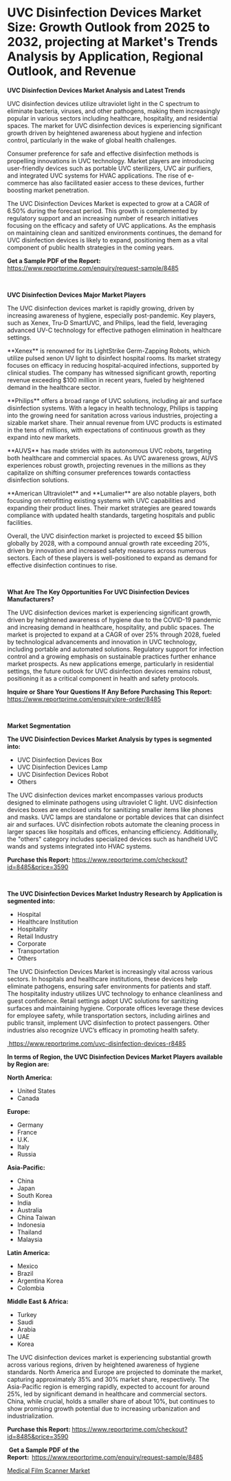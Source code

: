 <p><h1>UVC Disinfection Devices Market Size: Growth Outlook from 2025 to 2032, projecting at Market's Trends Analysis by Application, Regional Outlook, and Revenue</h1></p><p><strong>UVC Disinfection Devices Market Analysis and Latest Trends</strong></p>
<p><p>UVC disinfection devices utilize ultraviolet light in the C spectrum to eliminate bacteria, viruses, and other pathogens, making them increasingly popular in various sectors including healthcare, hospitality, and residential spaces. The market for UVC disinfection devices is experiencing significant growth driven by heightened awareness about hygiene and infection control, particularly in the wake of global health challenges.</p><p>Consumer preference for safe and effective disinfection methods is propelling innovations in UVC technology. Market players are introducing user-friendly devices such as portable UVC sterilizers, UVC air purifiers, and integrated UVC systems for HVAC applications. The rise of e-commerce has also facilitated easier access to these devices, further boosting market penetration.</p><p>The UVC Disinfection Devices Market is expected to grow at a CAGR of 6.50% during the forecast period. This growth is complemented by regulatory support and an increasing number of research initiatives focusing on the efficacy and safety of UVC applications. As the emphasis on maintaining clean and sanitized environments continues, the demand for UVC disinfection devices is likely to expand, positioning them as a vital component of public health strategies in the coming years.</p></p>
<p><strong>Get a Sample PDF of the Report:&nbsp;</strong> <a href="https://www.reportprime.com/enquiry/request-sample/8485?utm_campaign=2875&utm_medium=2&utm_source=Github&utm_content=ia&utm_term=19032025&utm_id=uvc-disinfection-devices">https://www.reportprime.com/enquiry/request-sample/8485</a></p>
<p>&nbsp;</p>
<p><strong>UVC Disinfection Devices Major Market Players</strong></p>
<p><p>The UVC disinfection devices market is rapidly growing, driven by increasing awareness of hygiene, especially post-pandemic. Key players, such as Xenex, Tru-D SmartUVC, and Philips, lead the field, leveraging advanced UV-C technology for effective pathogen elimination in healthcare settings.</p><p>**Xenex** is renowned for its LightStrike Germ-Zapping Robots, which utilize pulsed xenon UV light to disinfect hospital rooms. Its market strategy focuses on efficacy in reducing hospital-acquired infections, supported by clinical studies. The company has witnessed significant growth, reporting revenue exceeding $100 million in recent years, fueled by heightened demand in the healthcare sector.</p><p>**Philips** offers a broad range of UVC solutions, including air and surface disinfection systems. With a legacy in health technology, Philips is tapping into the growing need for sanitation across various industries, projecting a sizable market share. Their annual revenue from UVC products is estimated in the tens of millions, with expectations of continuous growth as they expand into new markets.</p><p>**AUVS** has made strides with its autonomous UVC robots, targeting both healthcare and commercial spaces. As UVC awareness grows, AUVS experiences robust growth, projecting revenues in the millions as they capitalize on shifting consumer preferences towards contactless disinfection solutions.</p><p>**American Ultraviolet** and **Lumalier** are also notable players, both focusing on retrofitting existing systems with UVC capabilities and expanding their product lines. Their market strategies are geared towards compliance with updated health standards, targeting hospitals and public facilities.</p><p>Overall, the UVC disinfection market is projected to exceed $5 billion globally by 2028, with a compound annual growth rate exceeding 20%, driven by innovation and increased safety measures across numerous sectors. Each of these players is well-positioned to expand as demand for effective disinfection continues to rise.</p></p>
<p>&nbsp;</p>
<p><strong>What Are The Key Opportunities For UVC Disinfection Devices Manufacturers?</strong></p>
<p><p>The UVC disinfection devices market is experiencing significant growth, driven by heightened awareness of hygiene due to the COVID-19 pandemic and increasing demand in healthcare, hospitality, and public spaces. The market is projected to expand at a CAGR of over 25% through 2028, fueled by technological advancements and innovation in UVC technology, including portable and automated solutions. Regulatory support for infection control and a growing emphasis on sustainable practices further enhance market prospects. As new applications emerge, particularly in residential settings, the future outlook for UVC disinfection devices remains robust, positioning it as a critical component in health and safety protocols.</p></p>
<p><strong>Inquire or Share Your Questions If Any Before Purchasing This Report:</strong> <a href="https://www.reportprime.com/enquiry/pre-order/8485?utm_campaign=2875&utm_medium=2&utm_source=Github&utm_content=ia&utm_term=19032025&utm_id=uvc-disinfection-devices">https://www.reportprime.com/enquiry/pre-order/8485</a></p>
<p>&nbsp;</p>
<p><strong>Market Segmentation</strong></p>
<p><strong>The UVC Disinfection Devices Market Analysis by types is segmented into:</strong></p>
<p><ul><li>UVC Disinfection Devices Box</li><li>UVC Disinfection Devices Lamp</li><li>UVC Disinfection Devices Robot</li><li>Others</li></ul></p>
<p><p>The UVC disinfection devices market encompasses various products designed to eliminate pathogens using ultraviolet C light. UVC disinfection devices boxes are enclosed units for sanitizing smaller items like phones and masks. UVC lamps are standalone or portable devices that can disinfect air and surfaces. UVC disinfection robots automate the cleaning process in larger spaces like hospitals and offices, enhancing efficiency. Additionally, the "others" category includes specialized devices such as handheld UVC wands and systems integrated into HVAC systems.</p></p>
<p><strong>Purchase this Report:&nbsp;</strong><a href="https://www.reportprime.com/checkout?id=8485&price=3590&utm_campaign=2875&utm_medium=2&utm_source=Github&utm_content=ia&utm_term=19032025&utm_id=uvc-disinfection-devices">https://www.reportprime.com/checkout?id=8485&price=3590</a></p>
<p>&nbsp;</p>
<p><strong>The UVC Disinfection Devices Market Industry Research by Application is segmented into:</strong></p>
<p><ul><li>Hospital</li><li>Healthcare Institution</li><li>Hospitality</li><li>Retail Industry</li><li>Corporate</li><li>Transportation</li><li>Others</li></ul></p>
<p><p>The UVC Disinfection Devices Market is increasingly vital across various sectors. In hospitals and healthcare institutions, these devices help eliminate pathogens, ensuring safer environments for patients and staff. The hospitality industry utilizes UVC technology to enhance cleanliness and guest confidence. Retail settings adopt UVC solutions for sanitizing surfaces and maintaining hygiene. Corporate offices leverage these devices for employee safety, while transportation sectors, including airlines and public transit, implement UVC disinfection to protect passengers. Other industries also recognize UVC’s efficacy in promoting health safety.</p></p>
<p><a href="https://www.reportprime.com/uvc-disinfection-devices-r8485?utm_campaign=2875&utm_medium=2&utm_source=Github&utm_content=ia&utm_term=19032025&utm_id=uvc-disinfection-devices">&nbsp;https://www.reportprime.com/uvc-disinfection-devices-r8485</a></p>
<p><strong>In terms of Region, the UVC Disinfection Devices Market Players available by Region are:</strong></p>
<p>
    <p> <strong> North America: </strong>
        <ul>
            <li>United States</li>
            <li>Canada</li>
        </ul>
        </p> 
    <p> <strong> Europe: </strong>
        <ul>
            <li>Germany</li>
            <li>France</li>
            <li>U.K.</li>
            <li>Italy</li>
            <li>Russia</li>
        </ul>
        </p> 
    <p> <strong> Asia-Pacific: </strong>
        <ul>
            <li>China</li>
            <li>Japan</li>
            <li>South Korea</li>
            <li>India</li>
            <li>Australia</li>
            <li>China Taiwan</li>
            <li>Indonesia</li>
            <li>Thailand</li>
            <li>Malaysia</li>
        </ul>
        </p> 
    <p> <strong> Latin America: </strong>
        <ul>
            <li>Mexico</li>
            <li>Brazil</li>
            <li>Argentina Korea</li>
            <li>Colombia</li>
        </ul>
        </p> 
    <p> <strong> Middle East & Africa: </strong>
        <ul>
            <li>Turkey</li>
            <li>Saudi</li>
            <li>Arabia</li>
            <li>UAE</li>
            <li>Korea</li>
        </ul>
    </p>
    </p>
<p><p>The UVC disinfection devices market is experiencing substantial growth across various regions, driven by heightened awareness of hygiene standards. North America and Europe are projected to dominate the market, capturing approximately 35% and 30% market share, respectively. The Asia-Pacific region is emerging rapidly, expected to account for around 25%, led by significant demand in healthcare and commercial sectors. China, while crucial, holds a smaller share of about 10%, but continues to show promising growth potential due to increasing urbanization and industrialization.</p></p>
<p><strong>Purchase this Report: </strong><a href="https://www.reportprime.com/checkout?id=8485&price=3590&utm_campaign=2875&utm_medium=2&utm_source=Github&utm_content=ia&utm_term=19032025&utm_id=uvc-disinfection-devices">https://www.reportprime.com/checkout?id=8485&price=3590</a></p>
<p>&nbsp;<strong>Get a Sample PDF of the Report:&nbsp;&nbsp;</strong><a href="https://www.reportprime.com/enquiry/request-sample/8485?utm_campaign=2875&utm_medium=2&utm_source=Github&utm_content=ia&utm_term=19032025&utm_id=uvc-disinfection-devices">https://www.reportprime.com/enquiry/request-sample/8485</a></p>
<p><strong></strong></p>
<p><p><a href="https://github.com/maclarensidney/Market-Research-Report-List-1/blob/main/medical-film-scanner-market.md?utm_campaign=2875&utm_medium=2&utm_source=Github&utm_content=ia&utm_term=19032025&utm_id=uvc-disinfection-devices">Medical Film Scanner Market</a></p></p>